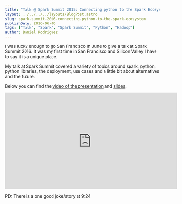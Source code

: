 ```yaml
---
title: "Talk @ Spark Summit 2015: Connecting python to the Spark Ecosystem"
layout: ../../../../layouts/BlogPost.astro
slug: spark-summit-2016-connecting-python-to-the-spark-ecosystem
publishDate: 2016-06-08
tags: ["Talk", "Spark", "Spark Summit", "Python", "Hadoop"]
author: Daniel Rodriguez
---
```


I was lucky enough to go San Francisco in June to  give a talk at Spark Summit 2016.
It was my first time in San Francisco and Silicon Valley I have to say it is a unique place.

My talk at Spark Summit covered a variety of topics around spark, python, python libraries, the deployment, use cases
and a little bit about alternatives and the future.

Below you can find the [video of the presentation](https://www.youtube.com/watch?v=niTAJYCEAUM) and [slides](http://www.slideshare.net/SparkSummit/connecting-python-to-the-spark-ecosystem?qid=3679b512-22f3-4e7d-b1d0-dd689eec63f9&v=&b=&from_search=1).

<iframe width="560" height="315" src="https://www.youtube.com/embed/niTAJYCEAUM" title="YouTube video player" frameborder="0" allow="accelerometer; autoplay; clipboard-write; encrypted-media; gyroscope; picture-in-picture" allowfullscreen></iframe>

PD: There is a one good joke/story at 9:24
